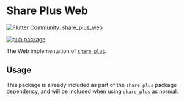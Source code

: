 # Share Plus Web

[![Flutter Community: share_plus_web](https://fluttercommunity.dev/_github/header/share_plus_web)](https://github.com/fluttercommunity/community)

[![pub package](https://img.shields.io/pub/v/share_plus_web.svg)](https://pub.dev/packages/share_plus_web)

The Web implementation of [`share_plus`](https://pub.dev/packages/share_plus).

## Usage

This package is already included as part of the `share_plus` package dependency, and will
be included when using `share_plus` as normal.
